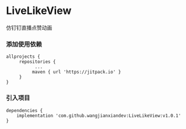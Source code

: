 # LiveLikeView
仿钉钉直播点赞动画
### 添加使用依赖
```
allprojects {
     repositories {
           ...
          maven { url 'https://jitpack.io' }
     }
}
```
### 引入项目
```
dependencies {
	implementation 'com.github.wangjianxiandev:LiveLikeView:v1.0.1'
}
```

